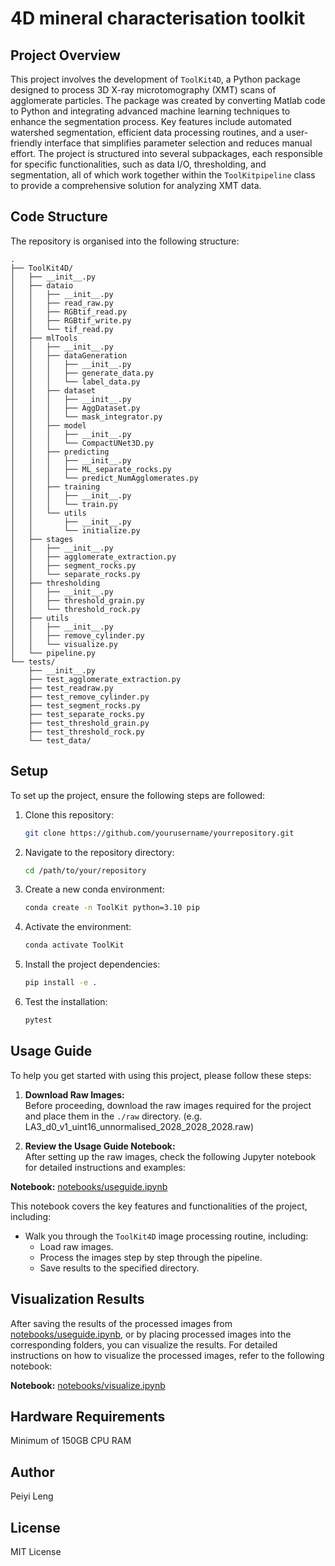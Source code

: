 #  4D mineral characterisation toolkit

## Project Overview
This project involves the development of `ToolKit4D`, a Python package designed to process 3D X-ray microtomography (XMT) scans of agglomerate particles. The package was created by converting Matlab code to Python and integrating advanced machine learning techniques to enhance the segmentation process. Key features include automated watershed segmentation, efficient data processing routines, and a user-friendly interface that simplifies parameter selection and reduces manual effort. The project is structured into several subpackages, each responsible for specific functionalities, such as data I/O, thresholding, and segmentation, all of which work together within the `ToolKitpipeline` class to provide a comprehensive solution for analyzing XMT data.

## Code Structure
The repository is organised into the following structure:
```
.
├── ToolKit4D/
│   ├── __init__.py
│   ├── dataio
│   │   ├── __init__.py
│   │   ├── read_raw.py
│   │   ├── RGBtif_read.py
│   │   ├── RGBtif_write.py
│   │   └── tif_read.py
│   ├── mlTools
│   │   ├── __init__.py
│   │   ├── dataGeneration
│   │   │   ├── __init__.py
│   │   │   ├── generate_data.py
│   │   │   └── label_data.py
│   │   ├── dataset
│   │   │   ├── __init__.py
│   │   │   ├── AggDataset.py
│   │   │   └── mask_integrator.py
│   │   ├── model
│   │   │   ├── __init__.py
│   │   │   └── CompactUNet3D.py
│   │   ├── predicting
│   │   │   ├── __init__.py
│   │   │   ├── ML_separate_rocks.py
│   │   │   └── predict_NumAgglomerates.py
│   │   ├── training
│   │   │   ├── __init__.py
│   │   │   └── train.py
│   │   └── utils
│   │       ├── __init__.py
│   │       └── initialize.py
│   ├── stages
│   │   ├── __init__.py
│   │   ├── agglomerate_extraction.py
│   │   ├── segment_rocks.py
│   │   └── separate_rocks.py
│   ├── thresholding
│   │   ├── __init__.py
│   │   ├── threshold_grain.py
│   │   └── threshold_rock.py
│   ├── utils
│   │   ├── __init__.py
│   │   ├── remove_cylinder.py
│   │   └── visualize.py
│   └── pipeline.py
└── tests/
    ├── __init__.py
    ├── test_agglomerate_extraction.py
    ├── test_readraw.py
    ├── test_remove_cylinder.py
    ├── test_segment_rocks.py
    ├── test_separate_rocks.py
    ├── test_threshold_grain.py
    ├── test_threshold_rock.py
    └── test_data/
```

## Setup
To set up the project, ensure the following steps are followed:

1. Clone this repository:

    ```sh
    git clone https://github.com/yourusername/yourrepository.git
    ```

2. Navigate to the repository directory:

    ```sh
    cd /path/to/your/repository
    ```

3. Create a new conda environment:

    ```sh
    conda create -n ToolKit python=3.10 pip
    ```

4. Activate the environment:

    ```sh
    conda activate ToolKit
    ```

5. Install the project dependencies:

    ```sh
    pip install -e .
    ```

6. Test the installation:

    ```sh
    pytest
    ```

## Usage Guide
To help you get started with using this project, please follow these steps:

1. **Download Raw Images:**  
   Before proceeding, download the raw images required for the project and place them in the `./raw` directory. (e.g. LA3_d0_v1_uint16_unnormalised_2028_2028_2028.raw)

2. **Review the Usage Guide Notebook:**  
   After setting up the raw images, check the following Jupyter notebook for detailed instructions and examples:

**Notebook:** [notebooks/useguide.ipynb](./notebooks/useguide.ipynb)

This notebook covers the key features and functionalities of the project, including:

- Walk you through the `ToolKit4D` image processing routine, including:
    - Load raw images.
    - Process the images step by step through the pipeline.
    - Save results to the specified directory.

## Visualization Results
After saving the results of the processed images from [notebooks/useguide.ipynb](./notebooks/useguide.ipynb), or by placing processed images into the corresponding folders, you can visualize the results. For detailed instructions on how to visualize the processed images, refer to the following notebook:

**Notebook:** [notebooks/visualize.ipynb](./notebooks/visualize.ipynb)


## Hardware Requirements
Minimum of 150GB CPU RAM


## Author
Peiyi Leng

## License
MIT License
